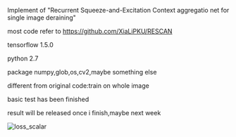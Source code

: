 Implement of "Recurrent Squeeze-and-Excitation Context aggregatio net for single image deraining"

most code refer to https://github.com/XiaLiPKU/RESCAN

tensorflow 1.5.0

python 2.7

package numpy,glob,os,cv2,maybe something else

different from original code:train on whole image

basic test has been finished

result will be released once i finish,maybe next week

![loss_scalar](https://github.com/liulihui629/RESCAN_tensorflow/raw/master/pic/loss_scalar.png)
